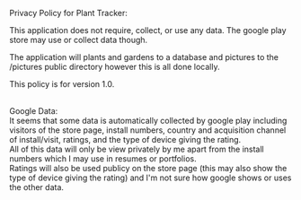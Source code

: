 Privacy Policy for Plant Tracker:
 
This application does not require, collect, or use any data. The google play store may use or collect data though.

The application will plants and gardens to a database and pictures to the /pictures public directory however this is all done locally. 

This policy is for version 1.0.

<br />
Google Data:<br />
It seems that some data is automatically collected by google play including visitors of the store page, install numbers, country and acquisition channel of install/visit, ratings, and the type of device giving the rating.<br />
All of this data will only be view privately by me apart from the install numbers which I may use in resumes or portfolios.<br />
Ratings will also be used publicy on the store page (this may also show the type of device giving the rating) and I'm not sure how google shows or uses the other data.

